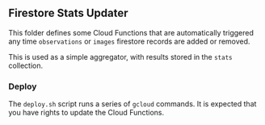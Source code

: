 Firestore Stats Updater
-----------------------

This folder defines some Cloud Functions that are automatically triggered 
any time `observations` or `images` firestore records are added or removed.

This is used as a simple aggregator, with results stored in the `stats` collection.

### Deploy

The `deploy.sh` script runs a series of `gcloud` commands. It is expected that you
have rights to update the Cloud Functions.